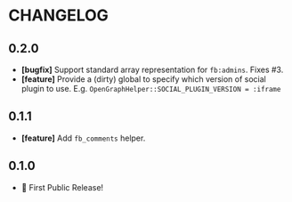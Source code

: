 # CHANGELOG

## 0.2.0

* **[bugfix]** Support standard array representation for `fb:admins`. Fixes #3.
* **[feature]** Provide a (dirty) global to specify which version of social plugin to use. E.g. `OpenGraphHelper::SOCIAL_PLUGIN_VERSION = :iframe`

## 0.1.1

* **[feature]** Add `fb_comments` helper.

## 0.1.0

* :birthday: First Public Release!
